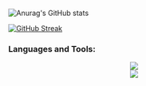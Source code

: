 <h1 align="center">
  <img src="https://readme-typing-svg.demolab.com?font=Righteous&size=35&duration=4000&pause=100&center=true&vCenter=true&width=500&height=70&lines=Hi+there!%F0%9F%91%8B;I'm+Tín" alt=""/>
</h1>
<br>

![Anurag's GitHub stats](https://github-readme-stats.vercel.app/api?username=ntritin62&show_icons=true&theme=tokyonight)

[![GitHub Streak](https://streak-stats.demolab.com/?user=ntritin62&theme=highcontrast)](https://git.io/streak-stats)

<h3 align="left">Languages and Tools:</h3>
<div align="center">
    <img src="https://skillicons.dev/icons?i=nodejs,github,javascript,express,firebase,mongodb,c" /><br>
    <img src="https://skillicons.dev/icons?i=react,mysql,html,css,vscode,figma,git" />
</div>
